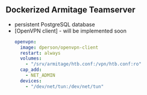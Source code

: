 ## Dockerized Armitage Teamserver
* persistent PostgreSQL database
* [OpenVPN client] - will be implemented soon
  ```yml
  openvpn:
    image: dperson/openvpn-client
    restart: always
    volumes:
      - "/srv/armitage/htb.conf:/vpn/htb.conf:ro"
    cap_add:
      - NET_ADMIN
    devices:
      - "/dev/net/tun:/dev/net/tun"
  ```

